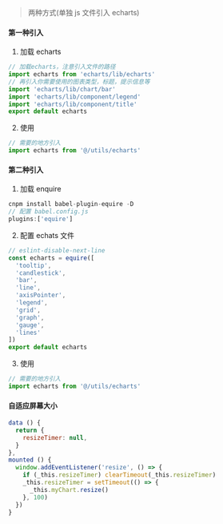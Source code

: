 > 两种方式(单独 js 文件引入 echarts)

#### 第一种引入

1. 加载 echarts

```js
// 加载echarts，注意引入文件的路径
import echarts from 'echarts/lib/echarts'
// 再引入你需要使用的图表类型，标题，提示信息等
import 'echarts/lib/chart/bar'
import 'echarts/lib/component/legend'
import 'echarts/lib/component/title'
export default echarts
```

2. 使用

```js
// 需要的地方引入
import echarts from '@/utils/echarts'
```

#### 第二种引入

1. 加载 enquire

```js
cnpm install babel-plugin-equire -D
// 配置 babel.config.js
plugins:['equire']
```

2. 配置 echats 文件

```js
// eslint-disable-next-line
const echarts = equire([
  'tooltip',
  'candlestick',
  'bar',
  'line',
  'axisPointer',
  'legend',
  'grid',
  'graph',
  'gauge',
  'lines'
])
export default echarts
```

3. 使用

```js
// 需要的地方引入
import echarts from '@/utils/echarts'
```

#### 自适应屏幕大小

```js
data () {
  return {
    resizeTimer: null,
  }
},
mounted () {
  window.addEventListener('resize', () => {
    if (_this.resizeTimer) clearTimeout(_this.resizeTimer)
    _this.resizeTimer = setTimeout(() => {
      _this.myChart.resize()
    }, 100)
  })
}
```
